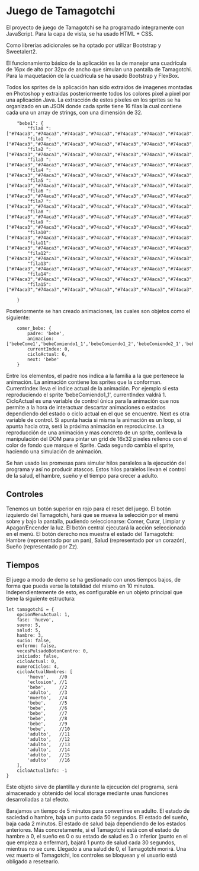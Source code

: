 # Juego de Tamagotchi

El proyecto de juego de Tamagotchi se ha programado integramente con JavaScript.
Para la capa de vista, se ha usado HTML + CSS.

Como librerías adicionales se ha optado por utilizar Bootstrap y Sweetalert2.

El funcionamiento básico de la aplicación es la de manejar una cuadrícula de 16px de alto por 32px de ancho que simulan una pantalla de Tamagotchi.
Para la maquetación de la cuadrícula se ha usado Bootstrap y FlexBox.

Todos los sprites de la aplicación han sido extraidos de imagenes montadas en Photoshop y extraidas posteriormente todos los colores pixel a pixel por una aplicación Java.
La extracción de estos pixeles en los sprites se ha organizado en un JSON donde cada sprite tiene 16 filas la cual contiene cada una un array de strings, con una dimensión de 32.

```
    "bebe1": {
        "fila0 ":["#74aca3","#74aca3","#74aca3","#74aca3","#74aca3","#74aca3","#74aca3","#74aca3","#74aca3","#74aca3","#74aca3","#74aca3","#74aca3","#74aca3","#74aca3","#74aca3","#74aca3","#74aca3","#74aca3","#74aca3","#74aca3","#74aca3","#74aca3","#74aca3","#74aca3","#74aca3","#74aca3","#74aca3","#74aca3","#74aca3","#74aca3","#74aca3"],
        "fila1 ":["#74aca3","#74aca3","#74aca3","#74aca3","#74aca3","#74aca3","#74aca3","#74aca3","#74aca3","#74aca3","#74aca3","#74aca3","#74aca3","#74aca3","#74aca3","#74aca3","#74aca3","#74aca3","#74aca3","#74aca3","#74aca3","#74aca3","#74aca3","#74aca3","#74aca3","#74aca3","#74aca3","#74aca3","#74aca3","#74aca3","#74aca3","#74aca3"],
        "fila2 ":["#74aca3","#74aca3","#74aca3","#74aca3","#74aca3","#74aca3","#74aca3","#74aca3","#74aca3","#74aca3","#74aca3","#74aca3","#74aca3","#74aca3","#74aca3","#74aca3","#74aca3","#74aca3","#74aca3","#74aca3","#74aca3","#74aca3","#74aca3","#74aca3","#74aca3","#74aca3","#74aca3","#74aca3","#74aca3","#74aca3","#74aca3","#74aca3"],
        "fila3 ":["#74aca3","#74aca3","#74aca3","#74aca3","#74aca3","#74aca3","#74aca3","#74aca3","#74aca3","#74aca3","#74aca3","#74aca3","#74aca3","#74aca3","#74aca3","#74aca3","#74aca3","#74aca3","#74aca3","#74aca3","#74aca3","#74aca3","#74aca3","#74aca3","#74aca3","#74aca3","#74aca3","#74aca3","#74aca3","#74aca3","#74aca3","#74aca3"],
        "fila4 ":["#74aca3","#74aca3","#74aca3","#74aca3","#74aca3","#74aca3","#74aca3","#74aca3","#74aca3","#74aca3","#74aca3","#74aca3","#74aca3","#74aca3","#74aca3","#74aca3","#74aca3","#74aca3","#74aca3","#74aca3","#74aca3","#74aca3","#74aca3","#74aca3","#74aca3","#74aca3","#74aca3","#74aca3","#74aca3","#74aca3","#74aca3","#74aca3"],
        "fila5 ":["#74aca3","#74aca3","#74aca3","#74aca3","#74aca3","#74aca3","#74aca3","#74aca3","#74aca3","#74aca3","#74aca3","#74aca3","#74aca3","#74aca3","#74aca3","#74aca3","#74aca3","#74aca3","#74aca3","#74aca3","#74aca3","#74aca3","#74aca3","#74aca3","#74aca3","#74aca3","#74aca3","#74aca3","#74aca3","#74aca3","#74aca3","#74aca3"],
        "fila6 ":["#74aca3","#74aca3","#74aca3","#74aca3","#74aca3","#74aca3","#74aca3","#74aca3","#74aca3","#74aca3","#74aca3","#74aca3","#74aca3","#74aca3","#74aca3","#74aca3","#74aca3","#74aca3","#74aca3","#74aca3","#74aca3","#74aca3","#74aca3","#74aca3","#74aca3","#74aca3","#74aca3","#74aca3","#74aca3","#74aca3","#74aca3","#74aca3"],
        "fila7 ":["#74aca3","#74aca3","#74aca3","#74aca3","#74aca3","#74aca3","#74aca3","#74aca3","#74aca3","#74aca3","#74aca3","#74aca3","#74aca3","#74aca3","#74aca3","#74aca3","#74aca3","#74aca3","#74aca3","#74aca3","#74aca3","#74aca3","#74aca3","#74aca3","#74aca3","#74aca3","#74aca3","#74aca3","#74aca3","#74aca3","#74aca3","#74aca3"],
        "fila8 ":["#74aca3","#74aca3","#74aca3","#74aca3","#74aca3","#74aca3","#74aca3","#74aca3","#74aca3","#74aca3","#74aca3","#74aca3","#74aca3","#70a69e","#71a89f","#71a89f","#71a79e","#70a69d","#70a69d","#74aca3","#74aca3","#74aca3","#74aca3","#74aca3","#74aca3","#74aca3","#74aca3","#74aca3","#74aca3","#74aca3","#74aca3","#74aca3"],
        "fila9 ":["#74aca3","#74aca3","#74aca3","#74aca3","#74aca3","#74aca3","#74aca3","#74aca3","#74aca3","#74aca3","#74aca3","#74aca3","#70a69d","#70a69d","#000000","#000000","#000000","#000000","#74aca3","#74aca3","#74aca3","#74aca3","#74aca3","#74aca3","#74aca3","#74aca3","#74aca3","#74aca3","#74aca3","#74aca3","#74aca3","#74aca3"],
        "fila10":["#74aca3","#74aca3","#74aca3","#74aca3","#74aca3","#74aca3","#74aca3","#74aca3","#74aca3","#74aca3","#74aca3","#74aca3","#70a69e","#000000","#74aca3","#000000","#000000","#74aca3","#000000","#74aca3","#74aca3","#74aca3","#74aca3","#74aca3","#74aca3","#74aca3","#74aca3","#74aca3","#74aca3","#74aca3","#74aca3","#74aca3"],
        "fila11":["#74aca3","#74aca3","#74aca3","#74aca3","#74aca3","#74aca3","#74aca3","#74aca3","#74aca3","#74aca3","#74aca3","#74aca3","#70a69e","#000000","#000000","#000000","#000000","#000000","#000000","#74aca3","#74aca3","#74aca3","#74aca3","#74aca3","#74aca3","#74aca3","#74aca3","#74aca3","#74aca3","#74aca3","#74aca3","#74aca3"],
        "fila12":["#74aca3","#74aca3","#74aca3","#74aca3","#74aca3","#74aca3","#74aca3","#74aca3","#74aca3","#74aca3","#74aca3","#74aca3","#70a69e","#000000","#000000","#74aca3","#74aca3","#000000","#000000","#74aca3","#74aca3","#74aca3","#74aca3","#74aca3","#74aca3","#74aca3","#74aca3","#74aca3","#74aca3","#74aca3","#74aca3","#74aca3"],
        "fila13":["#74aca3","#74aca3","#74aca3","#74aca3","#74aca3","#74aca3","#74aca3","#74aca3","#74aca3","#74aca3","#74aca3","#74aca3","#70a69e","#000000","#000000","#000000","#000000","#000000","#000000","#74aca3","#74aca3","#74aca3","#74aca3","#74aca3","#74aca3","#74aca3","#74aca3","#74aca3","#74aca3","#74aca3","#74aca3","#74aca3"],
        "fila14":["#74aca3","#74aca3","#74aca3","#74aca3","#74aca3","#74aca3","#74aca3","#74aca3","#74aca3","#74aca3","#74aca3","#74aca3","#74aca3","#74aca3","#000000","#000000","#000000","#000000","#74aca3","#74aca3","#74aca3","#74aca3","#74aca3","#74aca3","#74aca3","#74aca3","#74aca3","#74aca3","#74aca3","#74aca3","#74aca3","#74aca3"],
        "fila15":["#74aca3","#74aca3","#74aca3","#74aca3","#74aca3","#74aca3","#74aca3","#74aca3","#74aca3","#74aca3","#74aca3","#74aca3","#74aca3","#74aca3","#74aca3","#74aca3","#74aca3","#74aca3","#74aca3","#74aca3","#74aca3","#74aca3","#74aca3","#74aca3","#74aca3","#74aca3","#74aca3","#74aca3","#74aca3","#74aca3","#74aca3","#74aca3"]

    }

```

Posteriormente se han creado animaciones, las cuales son objetos como el siguiente:

```
    comer_bebe: {
        padre: 'bebe',
        animacion: ['bebeCome1','bebeComiendo1_1','bebeComiendo1_2','bebeComiendo2_1','bebeComiendo2_2','bebeComiendo3_1','bebeComiendo3_2','bebeCome1'],
        currentIndex: 0,
        cicloActual: 6,
        next: 'bebe'
    }

```

Entre los elementos, el padre nos indica a la familia a la que pertenece la animación.
La animación contiene los sprites que la conforman.
CurrentIndex lleva el indice actual de la animación. Por ejemplo si esta  reproduciendo el sprite 'bebeComiendo1_1', currentIndex  valdrá 1.
CicloActual es una variable de control única para la animación que nos permite a la hora de interactuar descartar animaciones o estados dependiendo del estado o ciclo actual en el que se encuentre.
Next es otra variable de control. Si apunta hacia si misma la animación es un loop, si apunta hacia otra, será la próxima animación en reproducirse.
La reproducción de una animación y mas concreto de un sprite, conlleva la manipulación del DOM para pintar un grid de 16x32 pixeles rellenos con el color de fondo que marque el Sprite. Cada segundo cambia el sprite, haciendo una  simulación de animación.

Se han usado las promesas para simular hilos paralelos a la ejecución del programa y así no producir atascos. Estos hilos paralelos llevan el control de la salud, el hambre, sueño y el tiempo para crecer a adulto.

## Controles

Tenemos un botón superior en rojo para el reset del juego.
El botón izquierdo del Tamagotchi, hará que se mueva la selección por el menú sobre y bajo la pantalla, pudiendo seleccionarse: Comer, Curar, Limpiar y Apagar/Encender la luz.
El botón central ejecutará la acción seleccionada en el menú.
El botón derecho nos muestra el estado del Tamagotchi: Hambre (representado por un pan), Salud (representado por un corazón), Sueño (representado por Zz).

## Tiempos

El juego a modo de demo se ha gestionado con unos tiempos bajos, de forma que pueda verse la totalidad del mismo en 10 minutos. Independientemente de esto, es configurable en un objeto principal que tiene la siguiente estructura:

```
let tamagotchi = {
    opcionMenuActual: 1,
    fase: 'huevo',
    sueno: 5,
    salud: 5,
    hambre: 3,
    sucio: false,
    enfermo: false,
    vecesPulsadoBotonCentro: 0,
    iniciado: false,
    cicloActual: 0,
    numeroCiclos: 4,
    cicloActualNombres: [
        'huevo',    //0
        'eclosion', //1
        'bebe',     //2
        'adulto',   //3
        'muerto',   //4
        'bebe',     //5
        'bebe',     //6
        'bebe',     //7
        'bebe',     //8
        'bebe',     //9
        'bebe',     //10
        'adulto',   //11
        'adulto',   //12
        'adulto',   //13
        'adulto',   //14
        'adulto',   //15
        'adulto'    //16
    ],
    cicloActualInfo: -1
}

```

Este objeto sirve de plantilla y durante la ejecución del programa, será almacenado y obtenido del local storage mediante unas funciones desarrolladas a tal efecto.

Barajamos un tiempo de 5 minutos para convertirse en adulto. 
El estado de saciedad o hambre, baja un punto cada 50 segundos.
El estado del sueño, baja cada 2 minutos.
El estado de salud baja dependiendo de los estados anteriores. Más concretamente, si el Tamagotchi está con el estado de hambre a 0, el sueño es 0 o su estado de salud es 3 o inferior (punto en el que empieza a enfermar), bajará 1 punto de salud cada 30 segundos, mientras no se cure. Llegado a una salud de 0, el Tamagotchi morirá.
Una vez muerto el Tamagotchi, los controles se bloquean y el usuario está obligado a resetearlo.


